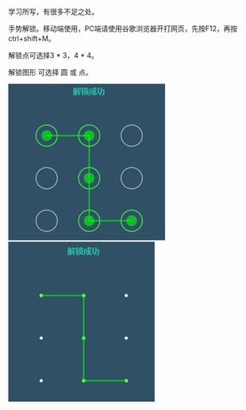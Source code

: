 学习所写，有很多不足之处。

手势解锁。移动端使用，PC端请使用谷歌浏览器开打网页，先按F12，再按ctrl+shift+M。

解锁点可选择3 * 3，4 * 4。

解锁图形 可选择 圆 或 点。

<img src='./0001.png'>

<img src='./0002.png'>
